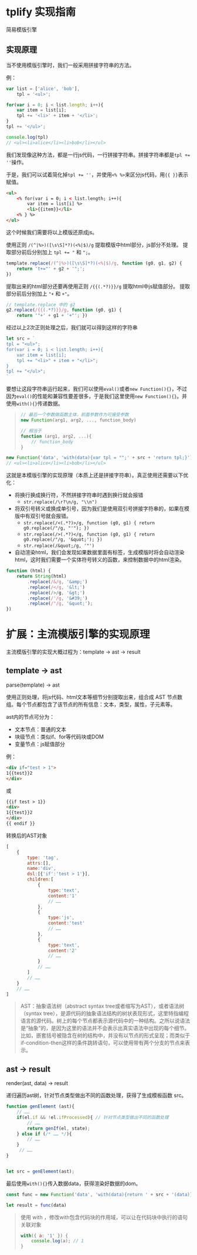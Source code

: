 # tplify 实现指南

简易模版引擎

## 实现原理

当不使用模版引擎时，我们一般采用拼接字符串的方法。

例：

```js
var list = ['alice', 'bob'],
    tpl = '<ul>';

for(var i = 0; i < list.length; i++){
    var item = list[i];
    tpl += '<li>' + item + '</li>';
}
tpl += '</ul>';

console.log(tpl)
// <ul><li>alice</li><li>bob</li></ul>
```

我们发现像这种方法，都是一行js代码，一行拼接字符串。拼接字符串都是`tpl += ''`操作。

于是，我们可以试着简化掉`tpl += ''`，并使用`<% %>`来区分js代码，用`{{ }}`表示赋值。

```html
<ul>
    <% for(var i = 0; i < list.length; i++){
        var item = list[i] %>
        <li>{{item}}</li>
    <% } %>
</ul>
```

这个时候我们需要将以上模版还原成js。

使用正则 `/(^|%>)([\s\S]*?)(<%|$)/g` 提取模版中html部分，js部分不处理。
提取部分前后分别加上 `tpl += "` 和 `";`。

```js
template.replace(/(^|%>)([\s\S]*?)(<%|$)/g, function (g0, g1, g2) {
    return 't+="' + g2 + '";';
})
```

提取出来的html部分还要再使用正则 `/{{(.*?)}}/g` 提取html中js赋值部分。
提取部分前后分别加上 `"+` 和 `+"`。

```js
// template.replace 中的 g2
g2.replace(/{{(.*?)}}/g, function (g0, g1) {
    return '"+' + g1 + '+"'; })
```


经过以上2次正则处理之后，我们就可以得到这样的字符串

```js
let src = `
tpl = "<ul>";
for(var i = 0; i < list.length; i++){
    var item = list[i];
    tpl += "<li>" + item + "</li>";
}
tpl += "</ul>";
`
```

要想让这段字符串运行起来，我们可以使用`eval()`或者`new Function(){}`，不过因为`eval()`的性能和兼容性要差很多，于是我们这里使用`new Function(){}`。并使用`with(){}`传递数据。

> ```js
> // 最后一个参数做函数主体，前面参数作为可接受参数
> new Function(arg1, arg2, ..., function_body)
> 
> // 相当于
> function (arg1, arg2, ...){
>     // function_body
> }
> ```

```js
new Function('data', 'with(data){var tpl = "";' + src + 'return tpl;}')({list: ['alice', 'bob']})
// <ul><li>alice</li><li>bob</li></ul>
```

这就是本模版引擎的实现原理（本质上还是拼接字符串）。真正使用还需要以下优化：

- 将换行换成换行符，不然拼接字符串时遇到换行就会报错
    - `str.replace(/\r?\n/g, "\\n")`
- 将双引号转义或换成单引号，因为我们是使用双引号拼接字符串的，如果在模版中有双引号就会报错。
    - `str.replace(/<(.*?)>/g, function (g0, g1) { return g0.replace(/"/g, "'"); })`
    - `str.replace(/>(.*?)</g, function (g0, g1) { return g0.replace(/"/g, '&quot;'); })`
    - `str.replace(/&quot;/g, '"')`
- 自动渲染html，我们会发现如果数据里面有标签，生成模版时将会自动渲染html，这时我们需要一个实体符号转义的函数，来控制数据中的html渲染。

```js
function (html) {
    return String(html)
        .replace(/&/g, '&amp;')
        .replace(/</g, '&lt;')
        .replace(/>/g, '&gt;')
        .replace(/'/g, '&#39;')
        .replace(/"/g, '&quot;');
})
```

# 扩展：主流模版引擎的实现原理

主流模版引擎的实现大概过程为：template -> ast -> result

## template -> ast

parse(template) -> ast

使用正则处理，将js代码、html文本等细节分别提取出来，组合成 AST 节点数组。每个节点都包含了该节点的所有信息：文本，类型，属性，子元素等。

ast内的节点可分为：

- 文本节点：普通的文本
- 块级节点：类似if、for等代码块或DOM
- 变量节点：js赋值部分

例：

```html
<div if="test > 1">
1{{test}}2
</div>
```

或

```html
{{if test > 1}}
<div>
1{{test}}2
</div>
{{ endif }}
```

转换后的AST对象
```js
[
    {
        type: 'tag',
        attrs:[],
        name:'div',
        dsl:[{'if':'test > 1'}],
        children:[
            {
                type:'text',
                content:'1'
                // ……
            },
            {
                type:'js',
                content:'test'
                // ……
            },
            {
                type:'text',
                content:'2'
                // ……
            }
            // ……
        ]
        // ……
    }
    // ……
]
```
> AST：抽象语法树（abstract syntax tree或者缩写为AST），或者语法树（syntax tree），是源代码的抽象语法结构的树状表现形式，这里特指编程语言的源代码。树上的每个节点都表示源代码中的一种结构。之所以说语法是“抽象”的，是因为这里的语法并不会表示出真实语法中出现的每个细节。比如，嵌套括号被隐含在树的结构中，并没有以节点的形式呈现；而类似于if-condition-then这样的条件跳转语句，可以使用带有两个分支的节点来表示。

## ast -> result

render(ast, data) -> result

递归遍历ast树，针对节点类型做出不同的函数处理，获得了生成模板函数 src。

```js
function genElement (ast){
    // ……
    if(el.if && !el.ifProcessed){ // 针对节点类型做出不同的函数处理
        // ……
        return genIf(el, state);
    } else if (/* …… */){
        // ……
    }
     // ……
}


let src = genElement(ast);
```

最后使用`with(){}`传入数据data，获得渲染好数据的dom。

```js
const func = new Function('data', 'with(data){return ' + src + '(data)}')

let result = func(data)
```


> 使用 with ，修改with包含代码块的作用域，可以让在代码块中执行的语句关联对象
> ```js
> with({ a: '1' }) {
>     console.log(a); // 1
> }
> ```